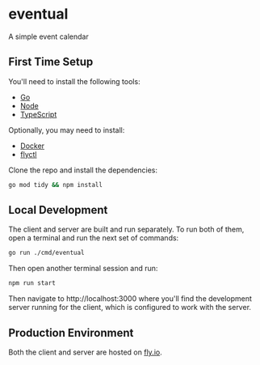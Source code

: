 # eventual

A simple event calendar

## First Time Setup

You'll need to install the following tools:
- [Go](https://go.dev/)
- [Node](https://nodejs.org/)
- [TypeScript](https://www.typescriptlang.org/)

Optionally, you may need to install:
- [Docker](https://www.docker.com/)
- [flyctl](https://fly.io/docs/flyctl/)

Clone the repo and install the dependencies:

```sh
go mod tidy && npm install
```

## Local Development

The client and server are built and run separately. To run both of them, open a terminal and run the next set of commands:

```sh
go run ./cmd/eventual
```

Then open another terminal session and run:

```sh
npm run start
```

Then navigate to http://localhost:3000 where you'll find the development server running for the client, which is configured to work with the server.

## Production Environment

Both the client and server are hosted on [fly.io](https://fly.io/).
